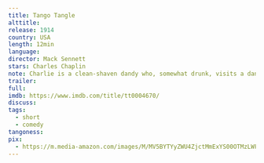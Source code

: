```yaml
---
title: Tango Tangle
alttitle:
release: 1914
country: USA
length: 12min
language:
director: Mack Sennett
stars: Charles Chaplin
note: Charlie is a clean-shaven dandy who, somewhat drunk, visits a dance hall.
trailer:
full:
imdb: https://www.imdb.com/title/tt0004670/
discuss:
tags:
  - short
  - comedy
tangoness:
pix:
  - https://m.media-amazon.com/images/M/MV5BYTYyZWU4ZjctMmExYS00OTMzLWFkYzgtZTJmZDZhYzIyMTZlXkEyXkFqcGdeQXVyNDY1NzU5NjY@._V1_.jpg
---
```


